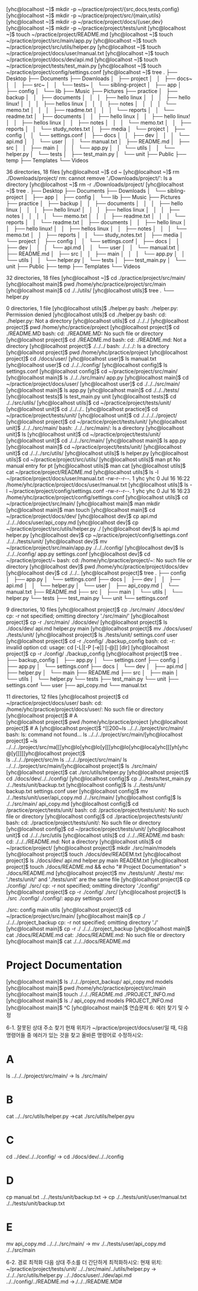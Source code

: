 [yhc@localhost ~]$ mkdir -p ~/practice/project/{src,docs,tests,config}
[yhc@localhost ~]$ mkdir -p ~/practice/project/src/{main,utils}
[yhc@localhost ~]$ mkdir -p ~/practice/project/docs/{user,dev}
[yhc@localhost ~]$ mkdir -p ~/practice/project/tests/unit
[yhc@localhost ~]$ touch ~/practice/project/README.md
[yhc@localhost ~]$ touch ~/practice/project/src/main/app.py
[yhc@localhost ~]$ touch ~/practice/project/src/utils/helper.py
[yhc@localhost ~]$ touch ~/practice/project/docs/user/manual.txt
[yhc@localhost ~]$ touch ~/practice/project/docs/dev/api.md
[yhc@localhost ~]$ touch ~/practice/project/tests/test_main.py
[yhc@localhost ~]$ touch ~/practice/project/config/settings.conf
[yhc@localhost ~]$ tree
.
├── Desktop
├── Documents
├── Downloads
│   ├── project
│   │   ├── docs~
│   │   ├── src~
│   │   └── tests~
│   └── sibling-project
│       ├── app
│       ├── config
│       └── lib
├── Music
├── Pictures
├── practice
│   ├── backup
│   │   ├── documents
│   │   │   ├── hello linux
│   │   │   ├── hello linux!
│   │   │   ├── hellos linux
│   │   │   ├── notes
│   │   │   │   └── memo.txt
│   │   │   ├── readme.txt
│   │   │   └── reports
│   │   └── readme.txt
│   ├── documents
│   │   ├── hello linux
│   │   ├── hello linux!
│   │   ├── hellos linux
│   │   ├── notes
│   │   │   └── memo.txt
│   │   ├── reports
│   │   └── study_notes.txt
│   ├── media
│   └── project
│       ├── config
│       │   └── settings.conf
│       ├── docs
│       │   ├── dev
│       │   │   └── api.md
│       │   └── user
│       │       └── manual.txt
│       ├── README.md
│       ├── src
│       │   ├── main
│       │   │   └── app.py
│       │   └── utils
│       │       └── helper.py
│       └── tests
│           ├── test_main.py
│           └── unit
├── Public
├── temp
├── Templates
└── Videos

36 directories, 18 files
[yhc@localhost ~]$ cd ~
[yhc@localhost ~]$ rm ./Downloads/project/
rm: cannot remove './Downloads/project/': Is a directory
[yhc@localhost ~]$ rm -r ./Downloads/project/
[yhc@localhost ~]$ tree
.
├── Desktop
├── Documents
├── Downloads
│   └── sibling-project
│       ├── app
│       ├── config
│       └── lib
├── Music
├── Pictures
├── practice
│   ├── backup
│   │   ├── documents
│   │   │   ├── hello linux
│   │   │   ├── hello linux!
│   │   │   ├── hellos linux
│   │   │   ├── notes
│   │   │   │   └── memo.txt
│   │   │   ├── readme.txt
│   │   │   └── reports
│   │   └── readme.txt
│   ├── documents
│   │   ├── hello linux
│   │   ├── hello linux!
│   │   ├── hellos linux
│   │   ├── notes
│   │   │   └── memo.txt
│   │   ├── reports
│   │   └── study_notes.txt
│   ├── media
│   └── project
│       ├── config
│       │   └── settings.conf
│       ├── docs
│       │   ├── dev
│       │   │   └── api.md
│       │   └── user
│       │       └── manual.txt
│       ├── README.md
│       ├── src
│       │   ├── main
│       │   │   └── app.py
│       │   └── utils
│       │       └── helper.py
│       └── tests
│           ├── test_main.py
│           └── unit
├── Public
├── temp
├── Templates
└── Videos

32 directories, 18 files
[yhc@localhost ~]$ cd ./practice/project/src/main/
[yhc@localhost main]$ pwd 
/home/yhc/practice/project/src/main
[yhc@localhost main]$ cd ./../utils/
[yhc@localhost utils]$ tree
.
└── helper.py

0 directories, 1 file
[yhc@localhost utils]$ ./helper.py
bash: ./helper.py: Permission denied
[yhc@localhost utils]$ cd ./helper.py 
bash: cd: ./helper.py: Not a directory
[yhc@localhost utils]$ cd ./../../
[yhc@localhost project]$ pwd 
/home/yhc/practice/project
[yhc@localhost project]$ cd ./README.MD 
bash: cd: ./README.MD: No such file or directory
[yhc@localhost project]$ cd ./README.md 
bash: cd: ./README.md: Not a directory
[yhc@localhost project]$ ./../../
bash: ./../../: Is a directory
[yhc@localhost project]$ pwd 
/home/yhc/practice/project
[yhc@localhost project]$ cd ./docs/user/
[yhc@localhost user]$ ls 
manual.txt
[yhc@localhost user]$ cd ./../../config/
[yhc@localhost config]$ ls 
settings.conf
[yhc@localhost config]$ cd ~/practice/project/src/main/
[yhc@localhost main]$ ls ./../../src/main/
app.py
[yhc@localhost main]$ cd ~/practice/project/docs/user/
[yhc@localhost user]$ cd ./../../src/main/
[yhc@localhost main]$ ls
app.py
[yhc@localhost main]$ cd ./../../tests/
[yhc@localhost tests]$ ls
test_main.py  unit
[yhc@localhost tests]$ cd ./../src/utils/
[yhc@localhost utils]$ cd ~/practice/project/tests/unit/
[yhc@localhost unit]$ cd ./../../..
[yhc@localhost practice]$ cd ~/practice/project/tests/unit/
[yhc@localhost unit]$ cd ./../../../project/
[yhc@localhost project]$ cd ~/practice/project/tests/unit/
[yhc@localhost unit]$ ./../../src/main/
bash: ./../../src/main/: Is a directory
[yhc@localhost unit]$ ls 
[yhc@localhost unit]$ cd ~/practice/project/tests/unit/
[yhc@localhost unit]$ cd ./../../src/main/
[yhc@localhost main]$ ls
app.py
[yhc@localhost main]$ cd ~/practice/project/tests/unit/
[yhc@localhost unit]$ cd ./../../src/utils/
[yhc@localhost utils]$ ls
helper.py
[yhc@localhost utils]$ cd  ~/practice/project/src/utils/
[yhc@localhost utils]$ man pt
No manual entry for pt
[yhc@localhost utils]$ man cat
[yhc@localhost utils]$ cat ~/practice/project/README.md 
[yhc@localhost utils]$ ls -l ~/practice/project/docs/user/manual.txt 
-rw-r--r--. 1 yhc yhc 0 Jul 16 16:22 /home/yhc/practice/project/docs/user/manual.txt
[yhc@localhost utils]$ ls -l ~/practice/project/config/settings.conf 
-rw-r--r--. 1 yhc yhc 0 Jul 16 16:23 /home/yhc/practice/project/config/settings.conf
[yhc@localhost utils]$ cd  ~/practice/project/src/main/
[yhc@localhost main]$ man mkdir
[yhc@localhost main]$ man touch 
[yhc@localhost main]$ cd ~/practice/project/docs/dev/
[yhc@localhost dev]$ cp api.md  ./../../docs/user/api_copy.md
[yhc@localhost dev]$ cp ~/practice/project/src/utils/helper.py  ./
[yhc@localhost dev]$ ls 
api.md  helper.py
[yhc@localhost dev]$ cp ~/practice/project/config/settings.conf  ./../../tests/unit/
[yhc@localhost dev]$ mv ~/practice/project/src/main/app.py  ./../../config/
[yhc@localhost dev]$ ls ./../../config/
app.py  settings.conf
[yhc@localhost dev]$ cd ~/practice/project/~
bash: cd: /home/yhc/practice/project/~: No such file or directory
[yhc@localhost dev]$ pwd
/home/yhc/practice/project/docs/dev
[yhc@localhost dev]$ cd ./../..
[yhc@localhost project]$ tree
.
├── config
│   ├── app.py
│   └── settings.conf
├── docs
│   ├── dev
│   │   ├── api.md
│   │   └── helper.py
│   └── user
│       ├── api_copy.md
│       └── manual.txt
├── README.md
├── src
│   ├── main
│   └── utils
│       └── helper.py
└── tests
    ├── test_main.py
    └── unit
        └── settings.conf

9 directories, 10 files
[yhc@localhost project]$ cp ./src/main/  ./docs/dev/
cp: -r not specified; omitting directory './src/main/'
[yhc@localhost project]$ cp -r ./src/main/  ./docs/dev/
[yhc@localhost project]$ ls ./docs/dev/
api.md  helper.py  main
[yhc@localhost project]$ mv ./docs/user/ ./tests/unit/
[yhc@localhost project]$ ls ./tests/unit/
settings.conf  user
[yhc@localhost project]$ cd -r ./config/ ./backup_config 
bash: cd: -r: invalid option
cd: usage: cd [-L|[-P [-e]] [-@]] [dir]
[yhc@localhost project]$ cp -r ./config/ ./backup_config 
[yhc@localhost project]$ tree
.
├── backup_config
│   ├── app.py
│   └── settings.conf
├── config
│   ├── app.py
│   └── settings.conf
├── docs
│   └── dev
│       ├── api.md
│       ├── helper.py
│       └── main
├── README.md
├── src
│   ├── main
│   └── utils
│       └── helper.py
└── tests
    ├── test_main.py
    └── unit
        ├── settings.conf
        └── user
            ├── api_copy.md
            └── manual.txt

11 directories, 12 files
[yhc@localhost project]$ cd  ~/practice/project/docs/user/
bash: cd: /home/yhc/practice/project/docs/user/: No such file or directory
[yhc@localhost project]$ # A                              
[yhc@localhost project]$ pwd 
/home/yhc/practice/project
[yhc@localhost project]$ # A
[yhc@localhost project]$ ^[[200~ls ../../../project/src/main/
bash: ls: command not found...
ls ../../../project/src/main/[yhc@localhost project]$ ~ls ../../../project/src/ma[[[yhc@lo[yhc@lo[y[[[yhc@lo[yhc@loca[yhc[[[yh[yhc@[y[[[[[yhc@localhost project]$  
ls ../../../project/src/m                             ls ../../../project/src/main/
ls ../../../project/src/main/[yhc@localhost project]$ ls ./src/main/
[yhc@localhost project]$ cat ./src/utils/helper.py 
[yhc@localhost project]$ cd ./docs/dev/../../config/
[yhc@localhost config]$ cp ./../tests/test_main.py  ./../tests/unit/backup.txt
[yhc@localhost config]$ ls ./../tests/unit/
backup.txt  settings.conf  user
[yhc@localhost config]$ mv ./../tests/unit/user/api_copy.md  ./../src/main/
[yhc@localhost config]$ ls ./../src/main/
api_copy.md
[yhc@localhost config]$ cd /practice/project/tests/unit/
bash: cd: /practice/project/tests/unit/: No such file or directory
[yhc@localhost config]$ cd ./practice/project/tests/unit/
bash: cd: ./practice/project/tests/unit/: No such file or directory
[yhc@localhost config]$ cd ~/practice/project/tests/unit/
[yhc@localhost unit]$ cd ./../../src/utils
[yhc@localhost utils]$ cd ./../../README.md 
bash: cd: ./../../README.md: Not a directory
[yhc@localhost utils]$ cd  ~/practice/project/
[yhc@localhost project]$ mkdir ./src/main/models 
[yhc@localhost project]$ touch ./docs/dev/READEM.txt 
[yhc@localhost project]$ ls ./docs/dev/
api.md  helper.py  main  READEM.txt
[yhc@localhost project]$ touch ./docs/README.md && echo "# Project Documentation" > ./docs/README.md 
[yhc@localhost project]$ mv ./tests/unit/  ./tests/
mv: './tests/unit/' and './tests/unit' are the same file
[yhc@localhost project]$ cp ./config/ ./src/
cp: -r not specified; omitting directory './config/'
[yhc@localhost project]$ cp -r ./config/ ./src/
[yhc@localhost project]$ ls ./src ./config/
./config/:
app.py  settings.conf

./src:
config  main  utils
[yhc@localhost project]$ cd ~/practice/project/src/main/
[yhc@localhost main]$ cp ./  ./../../project_backup 
cp: -r not specified; omitting directory './'
[yhc@localhost main]$ cp -r ./ ./../../project_backup 
[yhc@localhost main]$ cat ./docs/README.md 
cat: ./docs/README.md: No such file or directory
[yhc@localhost main]$ cat ./../../docs/README.md 
# Project Documentation
[yhc@localhost main]$ ls ./../../project_backup/
api_copy.md  models
[yhc@localhost main]$ pwd 
/home/yhc/practice/project/src/main
[yhc@localhost main]$ touch ./../../README.md ./PROJECT_INFO.md
[yhc@localhost main]$ ls ./
api_copy.md  models  PROJECT_INFO.md
[yhc@localhost main]$ ^C
[yhc@localhost main]$ 
연습문제 6: 에러 찾기 및 수정

6-1. 잘못된 상대 주소 찾기
현재 위치가 ~/practice/project/docs/user/일 때, 다음 명령어들 중 에러가 있는 것을 찾고 올바른 명령어로 수정하시오:
# A
ls ../../../project/src/main/  -> ls ./src/main/



# B
cat ../../src/utils/helper.py  ->cat ./src/utils/helper.pyu	


# C
cd ../dev/../../config/ -> cd ./docs/dev/../../config


# D
cp manual.txt ../../tests/unit/backup.txt -> cp ./../tests/unit/user/manual.txt  ./../tests/unit/backup.txt


# E
mv api_copy.md ../../../src/main/ -> mv ./../tests/user/api_copy.md  ./../src/main

6-2. 경로 최적화
다음 상대 주소를 더 간단하게 최적화하시오:
현재 위치: ~/practice/project/tests/unit/
../../src/main/../utils/helper.py -> ./../../src/utils/helper.py
../../docs/user/../dev/api.md
../../config/../README.md ->./../../README.MD#
